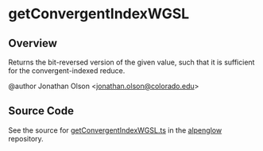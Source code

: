 # getConvergentIndexWGSL

## Overview

Returns the bit-reversed version of the given value, such that it is sufficient for the convergent-indexed reduce.

@author Jonathan Olson &lt;jonathan.olson@colorado.edu&gt;



## Source Code

See the source for [getConvergentIndexWGSL.ts](https://github.com/phetsims/alpenglow/blob/main/js/webgpu/wgsl/gpu/getConvergentIndexWGSL.ts) in the [alpenglow](https://github.com/phetsims/alpenglow) repository.
